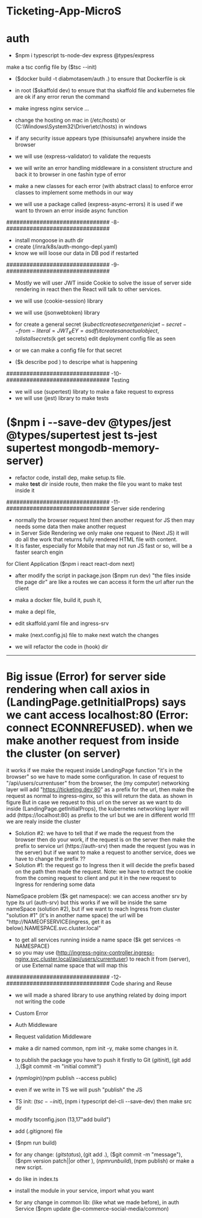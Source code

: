 # Ticketing-App-MicroS

# auth

- $npm i typescript ts-node-dev express @types/express

make a tsc config file by ($tsc --init)

- ($docker build -t diabmotasem/auth .) to ensure that Dockerfile is ok

- in root ($skaffold dev) to ensure that tha skaffold file and kubernetes file are ok
  if any error rerun the command

- make ingress nginx service ...
- change the hosting on mac in (/etc/hosts) or (C:\Windows\System32\Driver\etc\hosts) in windows
- if any security issue appears type (thisisunsafe) anywhere inside the browser

- we will use (express-validator) to validate the requests
- we will write an error handling middleware in a consistent structure and back it to browser in one fashin type of error
- make a new classes for each error (with abstract class) to enforce error classes to implement some methods in our way

- we will use a package called (express-async-errors) it is used if we want to thrown an error inside async function

############################### -8- ###############################

- install mongoose in auth dir
- create (/inra/k8s/auth-mongo-depl.yaml)
- know we will loose our data in DB pod if restarted

############################### -9- ###############################

- Mostly we will user JWT inside Cookie to solve the issue of server side rendering in react then the React will talk to other services.
- we will use (cookie-session) library
- we will use (jsonwebtoken) library

- for create a general secret ($kubectl create secret generic jwt-secret --from-literal=JWT_KEY=asdf)
it creates an actual object, to list all secrets ($k get secrets)
  edit deployment config file as seen
- or we can make a config file for that secret

- ($k describe pod <podName>) to descripe what is happening

############################### -10- ############################### Testing

- we will use (supertest) libraty to make a fake request to express
- we will use (jest) library to make tests

# ($npm i --save-dev @types/jest @types/supertest jest ts-jest supertest mongodb-memory-server)

- refactor code, install dep, make setup.ts file.
- make **test** dir inside route, then make the file you want to make test inside it

############################### -11- ############################### Server side rendering

- normally the browser request html then another request for JS then may needs some data then make another request
- in Server Side Rendering we only make one request to (Next JS) it will do all the work that returns fully rendered HTML file with content.
- It is faster, especially for Mobile that may not run JS fast or so, will be a faster search engin

for Client Application ($npm i react react-dom next)

- after modify the script in package.json ($npm run dev) "the files inside the page dir" are like a routes we can access it form the url after run the client

- maka a docker file, build it, push it,
- make a depl file,
- edit skaffold.yaml file and ingress-srv

- make (next.config.js) file to make next watch the changes

- we will refactor the code in (hook) dir

---------------------------------------------------------------------------------
# Big issue (Error) for server side rendering when call axios in (LandingPage.getInitialProps) says we cant access localhost:80 (Error: connect ECONNREFUSED). when we make another request from inside the cluster (on server)
it works if we make the request inside LandingPage function "it's in the browser" so we have to made some configuration.
In case of request to "/api/users/currentuser" from the browser, the (my computer) networking layer will add "https://ticketing.dev:80" as a prefix for the url, then make the request as normal to ingress-nginx, so this will return the data. as shown in figure 
    But in case we request to this url on the server as we want to do inside (LandingPage.getInitialProps), the kubernetes networking layer will add (https://localhost:80) as prefix to the url but we are in different world !!!! we are realy inside the cluster 
- Solution #2: we have to tell that if we made the request from the browser then do your work, if the request is on the server then make the prefix to service url (https://auth-srv) then made the request (you was in the server) but if we want to make a request to another service, does we have to change the prefix ??
- Solution #1: the request go to Ingress then it will decide the prefix based on the path then made the request. Note: we have to extract the cookie from the coming request to client and put it in the new request to Ingress for rendering some data

NameSpace problem ($k get namespace): we can access another srv by type its url (auth-srv) but this works if we will be inside the same nameSpace (solution #2), but if we want to reach Ingress from cluster "solution #1" (it's in another name space) the url will be "http://NAMEOFSERVICE(ingress, get it as below).NAMESPACE.svc.cluster.local"
- to get all services running inside a name space ($k get services -n NAMESPACE)
- so you may use (http://ingress-nginx-controller.ingress-nginx.svc.cluster.local/api/users/currentuser) to reach it from (server), or use External name space that will map this



############################### -12- ############################### Code sharing and Reuse

- we will made a shared library to use anything related by doing import not writing the code
- Custom Error
- Auth Middleware
- Request validation Middleware

- make a dir named common, npm init -y, make some changes in it.
- to publish the package you have to push it firstly to Git ($git init),($git add .),($git commit -m "initial commit")
- ($npm login)($npm publish --access public)
- even if we write in TS we will push "publish" the JS
 - TS init: ($tsc --init), ($npm i typescript del-cli --save-dev) then make src dir
 - modify tsconfig.json (13,17"add build")
 - add (.gitignore) file
 - ($npm run build)
 - for any change: ($git status), ($git add .), ($git commit -m "message"), ($npm version patch||or other ), ($npm run build), ($npm publish) or make a new script.
 - do like in index.ts
 - install the module in your service, import what you want

 - for any change in common lib: (like what we made before), in auth Service ($npm update @e-commerce-social-media/common)